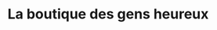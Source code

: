 ---
title: "La boutique des gens heureux"
url: /le-havre/la-boutique-des-gens-heureux/
shop: décoration intérieure
---